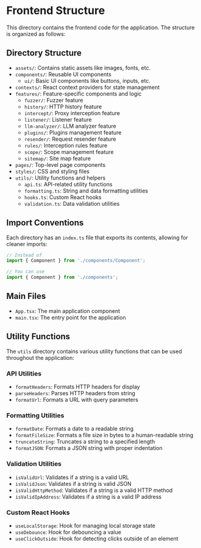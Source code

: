 # Frontend Structure

This directory contains the frontend code for the application. The structure is organized as follows:

## Directory Structure

- `assets/`: Contains static assets like images, fonts, etc.
- `components/`: Reusable UI components
  - `ui/`: Basic UI components like buttons, inputs, etc.
- `contexts/`: React context providers for state management
- `features/`: Feature-specific components and logic
  - `fuzzer/`: Fuzzer feature
  - `history/`: HTTP history feature
  - `intercept/`: Proxy interception feature
  - `listener/`: Listener feature
  - `llm-analyzer/`: LLM analyzer feature
  - `plugins/`: Plugins management feature
  - `resender/`: Request resender feature
  - `rules/`: Interception rules feature
  - `scope/`: Scope management feature
  - `sitemap/`: Site map feature
- `pages/`: Top-level page components
- `styles/`: CSS and styling files
- `utils/`: Utility functions and helpers
  - `api.ts`: API-related utility functions
  - `formatting.ts`: String and data formatting utilities
  - `hooks.ts`: Custom React hooks
  - `validation.ts`: Data validation utilities

## Import Conventions

Each directory has an `index.ts` file that exports its contents, allowing for cleaner imports:

```typescript
// Instead of
import { Component } from './components/Component';

// You can use
import { Component } from './components';
```

## Main Files

- `App.tsx`: The main application component
- `main.tsx`: The entry point for the application

## Utility Functions

The `utils` directory contains various utility functions that can be used throughout the application:

### API Utilities
- `formatHeaders`: Formats HTTP headers for display
- `parseHeaders`: Parses HTTP headers from string
- `formatUrl`: Formats a URL with query parameters

### Formatting Utilities
- `formatDate`: Formats a date to a readable string
- `formatFileSize`: Formats a file size in bytes to a human-readable string
- `truncateString`: Truncates a string to a specified length
- `formatJSON`: Formats a JSON string with proper indentation

### Validation Utilities
- `isValidUrl`: Validates if a string is a valid URL
- `isValidJson`: Validates if a string is valid JSON
- `isValidHttpMethod`: Validates if a string is a valid HTTP method
- `isValidIpAddress`: Validates if a string is a valid IP address

### Custom React Hooks
- `useLocalStorage`: Hook for managing local storage state
- `useDebounce`: Hook for debouncing a value
- `useClickOutside`: Hook for detecting clicks outside of an element 